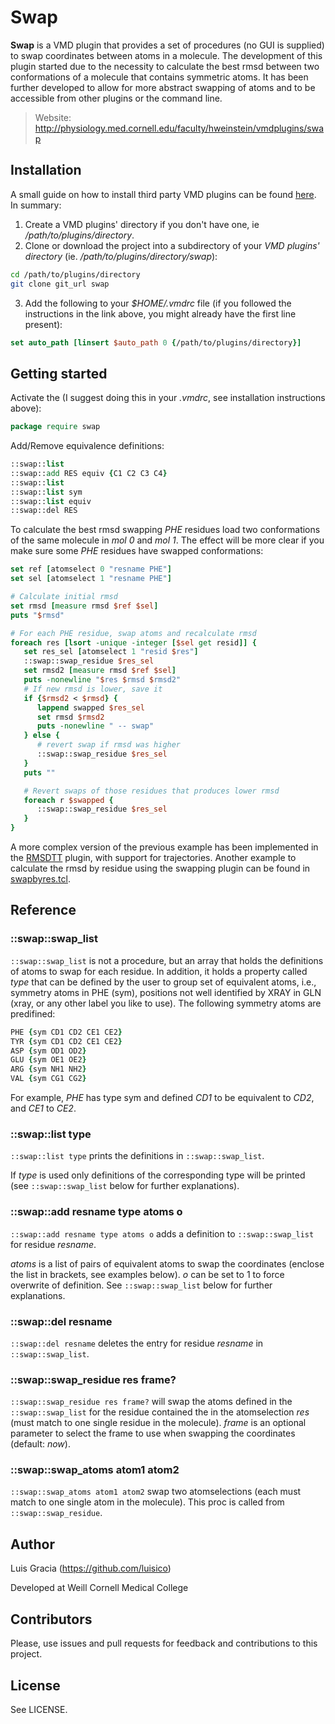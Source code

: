 Swap
=====

**Swap** is a VMD plugin that provides a set of procedures (no GUI is supplied) to swap coordinates between atoms in a molecule. The development of this plugin started due to the necessity to calculate the best rmsd between two conformations of a molecule that contains symmetric atoms. It has been further developed to allow for more abstract swapping of atoms and to be accessible from other plugins or the command line.

> Website: http://physiology.med.cornell.edu/faculty/hweinstein/vmdplugins/swap

## Installation

A small guide on how to install third party VMD plugins can be found [here](http://physiology.med.cornell.edu/faculty/hweinstein/vmdplugins/installation.html). In summary:

1. Create a VMD plugins' directory if you don't have one, ie */path/to/plugins/directory*.
2. Clone or download the project into a subdirectory of your *VMD plugins' directory* (ie. */path/to/plugins/directory/swap*):
```sh
cd /path/to/plugins/directory
git clone git_url swap
```
3. Add the following to your *$HOME/.vmdrc* file (if you followed the instructions in the link above, you might already have the first line present):
```tcl
set auto_path [linsert $auto_path 0 {/path/to/plugins/directory}]
```

## Getting started

Activate the (I suggest doing this in your *.vmdrc*, see installation instructions above):
```tcl
package require swap
```

Add/Remove equivalence definitions:
```tcl
::swap::list
::swap::add RES equiv {C1 C2 C3 C4}
::swap::list
::swap::list sym
::swap::list equiv
::swap::del RES
```

To calculate the best rmsd swapping *PHE* residues load two conformations of the same molecule in *mol 0* and *mol 1*. The effect will be more clear if you make sure some *PHE* residues have swapped conformations:
```tcl
set ref [atomselect 0 "resname PHE"]
set sel [atomselect 1 "resname PHE"]

# Calculate initial rmsd
set rmsd [measure rmsd $ref $sel]
puts "$rmsd"

# For each PHE residue, swap atoms and recalculate rmsd
foreach res [lsort -unique -integer [$sel get resid]] {
   set res_sel [atomselect 1 "resid $res"]
   ::swap::swap_residue $res_sel
   set rmsd2 [measure rmsd $ref $sel]
   puts -nonewline "$res $rmsd $rmsd2"
   # If new rmsd is lower, save it
   if {$rmsd2 < $rmsd} {
      lappend swapped $res_sel
      set rmsd $rmsd2
      puts -nonewline " -- swap"
   } else {
      # revert swap if rmsd was higher
      ::swap::swap_residue $res_sel
   }
   puts ""

   # Revert swaps of those residues that produces lower rmsd
   foreach r $swapped {
      ::swap::swap_residue $res_sel
   }
}
```

A more complex version of the previous example has been implemented in the [RMSDTT](http://physiology.med.cornell.edu/faculty/hweinstein/vmdplugins/rmsdtt) plugin, with support for trajectories. Another example to calculate the rmsd by residue using the swapping plugin can be found in [swapbyres.tcl](swapbyres.tcl).

## Reference

### ::swap::swap_list

`::swap::swap_list` is not a procedure, but an array that holds the definitions of atoms to swap for each residue. In addition, it holds a property called *type* that can be defined by the user to group set of equivalent atoms, i.e., symmetry atoms in PHE (sym), positions not well identified by XRAY in GLN (xray, or any other label you like to use). The following symmetry atoms are predifined:

```tcl
PHE {sym CD1 CD2 CE1 CE2}
TYR {sym CD1 CD2 CE1 CE2}
ASP {sym OD1 OD2}
GLU {sym OE1 OE2}
ARG {sym NH1 NH2}
VAL {sym CG1 CG2}
```

For example, *PHE* has type sym and defined *CD1* to be equivalent to *CD2*, and *CE1* to *CE2*.

### ::swap::list type

`::swap::list type` prints the definitions in `::swap::swap_list`.

If *type* is used only definitions of the corresponding type will be printed (see `::swap::swap_list` below for further explanations).

### ::swap::add resname type atoms o

`::swap::add resname type atoms o` adds a definition to `::swap::swap_list` for residue *resname*.

*atoms* is a list of pairs of equivalent atoms to swap the coordinates (enclose the list in brackets, see examples below). *o* can be set to 1 to force overwrite of definition. See `::swap::swap_list` below for further explanations.

### ::swap::del resname

`::swap::del resname` deletes the entry for residue *resname* in `::swap::swap_list`.

### ::swap::swap_residue res frame?

`::swap::swap_residue res frame?` will swap the atoms defined in the `::swap::swap_list` for the residue contained the in the atomselection *res* (must match to one single residue in the molecule). *frame* is an optional parameter to select the frame to use when swapping the coordinates (default: *now*).

### ::swap::swap_atoms atom1 atom2

`::swap::swap_atoms atom1 atom2` swap two atomselections (each must match to one single atom in the molecule). This proc is called from `::swap::swap_residue`.


## Author

Luis Gracia (https://github.com/luisico)

Developed at Weill Cornell Medical College

## Contributors

Please, use issues and pull requests for feedback and contributions to this project.

## License

See LICENSE.
